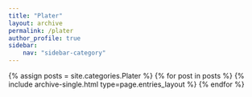 ```yaml
---
title: "Plater"
layout: archive
permalink: /plater
author_profile: true
sidebar:
    nav: "sidebar-category"
---
```



{% assign posts = site.categories.Plater %}
{% for post in posts %} {% include archive-single.html type=page.entries_layout %} {% endfor %}